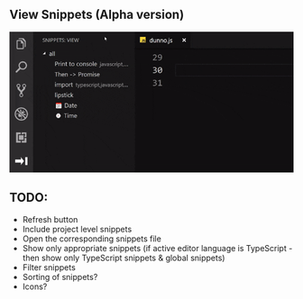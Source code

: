 ## View Snippets (Alpha version)

![Demo](img/demo.gif)

## TODO:

* Refresh button
* Include project level snippets
* Open the corresponding snippets file
* Show only appropriate snippets (if active editor language is TypeScript - then show only TypeScript snippets & global snippets)
* Filter snippets
* Sorting of snippets?
* Icons?
